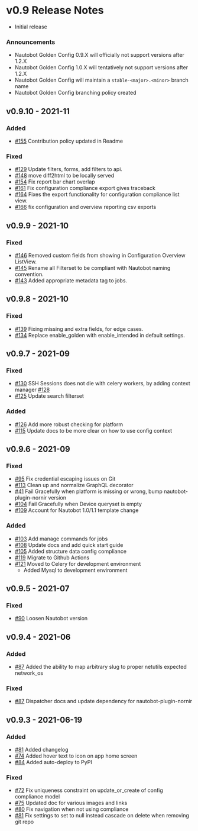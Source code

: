 # v0.9 Release Notes

- Initial release

### Announcements

- Nautobot Golden Config 0.9.X will officially not support versions after 1.2.X
- Nautobot Golden Config 1.0.X will tentatively not support versions after 1.2.X
- Nautobot Golden Config will maintain a `stable-<major>.<minor>` branch name
- Nautobot Golden Config branching policy created

## v0.9.10 - 2021-11

### Added

- [#155](https://github.com/nautobot/nautobot-app-golden-config/issues/155) Contribution policy updated in Readme

### Fixed

- [#129](https://github.com/nautobot/nautobot-app-golden-config/issues/129) Update filters, forms, add filters to api.
- [#148](https://github.com/nautobot/nautobot-app-golden-config/issues/148) move diff2html to be locally served
- [#154](https://github.com/nautobot/nautobot-app-golden-config/issues/154) Fix report bar chart overlap
- [#161](https://github.com/nautobot/nautobot-app-golden-config/issues/161) Fix configuration compliance export gives traceback
- [#164](https://github.com/nautobot/nautobot-app-golden-config/issues/164) Fixes the export functionality for configuration compliance list view.
- [#166](https://github.com/nautobot/nautobot-app-golden-config/issues/166) fix configuration and overview reporting csv exports

## v0.9.9 - 2021-10

### Fixed

- [#146](https://github.com/nautobot/nautobot-app-golden-config/issues/146) Removed custom fields from showing in Configuration Overview ListView.
- [#145](https://github.com/nautobot/nautobot-app-golden-config/issues/145) Rename all Filterset to be compliant with Nautobot naming convention.
- [#143](https://github.com/nautobot/nautobot-app-golden-config/issues/143) Added appropriate metadata tag to jobs.

## v0.9.8 - 2021-10

### Fixed

- [#139](https://github.com/nautobot/nautobot-app-golden-config/issues/139) Fixing missing and extra fields, for edge cases.
- [#134](https://github.com/nautobot/nautobot-app-golden-config/issues/134) Replace enable_golden with enable_intended in default settings.

## v0.9.7 - 2021-09

### Fixed

- [#130](https://github.com/nautobot/nautobot-app-golden-config/issues/130) SSH Sessions does not die with celery workers, by adding context manager [#128](https://github.com/nautobot/nautobot-app-golden-config/pull/128)
- [#125](https://github.com/nautobot/nautobot-app-golden-config/issues/125) Update search filterset

### Added

- [#126](https://github.com/nautobot/nautobot-app-golden-config/issues/126) Add more robust checking for platform
- [#115](https://github.com/nautobot/nautobot-app-golden-config/issues/115) Update docs to be more clear on how to use config context

## v0.9.6 - 2021-09

### Fixed

- [#95](https://github.com/nautobot/nautobot-app-golden-config/issues/95) Fix credential escaping issues on Git
- [#113](https://github.com/nautobot/nautobot-app-golden-config/issues/113) Clean up and normalize GraphQL decorator
- [#41](https://github.com/nautobot/nautobot-app-golden-config/issues/41) Fail Gracefully when platform is missing or wrong, bump nautobot-plugin-nornir version
- [#104](https://github.com/nautobot/nautobot-app-golden-config/issues/104) Fail Gracefully when Device queryset is empty
- [#109](https://github.com/nautobot/nautobot-app-golden-config/issues/109) Account for Nautobot 1.0/1.1 template change

### Added

- [#103](https://github.com/nautobot/nautobot-app-golden-config/issues/103) Add manage commands for jobs
- [#108](https://github.com/nautobot/nautobot-app-golden-config/issues/108) Update docs and add quick start guide
- [#105](https://github.com/nautobot/nautobot-app-golden-config/issues/105) Added structure data config compliance
- [#119](https://github.com/nautobot/nautobot-app-golden-config/issues/119) Migrate to Github Actions
- [#121](https://github.com/nautobot/nautobot-app-golden-config/issues/121) Moved to Celery for development environment
    - Added Mysql to development environment

## v0.9.5 - 2021-07

### Fixed

- [#90](https://github.com/nautobot/nautobot-app-golden-config/issues/90) Loosen Nautobot version

## v0.9.4 - 2021-06

### Added

- [#87](https://github.com/nautobot/nautobot-app-golden-config/issues/87) Added the ability to map arbitrary slug to proper netutils expected network_os

### Fixed

- [#87](https://github.com/nautobot/nautobot-app-golden-config/issues/87) Dispatcher docs and update dependency for nautobot-plugin-nornir

## v0.9.3 - 2021-06-19

### Added

 - [#81](https://github.com/nautobot/nautobot-app-golden-config/issues/85) Added changelog
 - [#74](https://github.com/nautobot/nautobot-app-golden-config/issues/74) Added hover text to icon on app home screen
 - [#84](https://github.com/nautobot/nautobot-app-golden-config/issues/84) Added auto-deploy to PyPI

### Fixed

- [#72](https://github.com/nautobot/nautobot-app-golden-config/issues/72) Fix uniqueness constraint on update_or_create of config compliance model
- [#75](https://github.com/nautobot/nautobot-app-golden-config/issues/75) Updated doc for various images and links
- [#80](https://github.com/nautobot/nautobot-app-golden-config/issues/80) Fix navigation when not using compliance
- [#81](https://github.com/nautobot/nautobot-app-golden-config/issues/81) Fix settings to set to null instead cascade on delete when removing git repo
